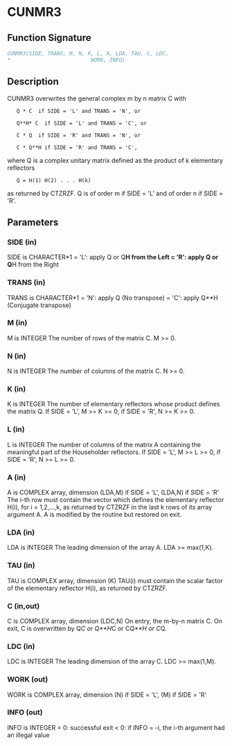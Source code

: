 # CUNMR3

## Function Signature

```fortran
CUNMR3(SIDE, TRANS, M, N, K, L, A, LDA, TAU, C, LDC,
*                          WORK, INFO)
```

## Description


 CUNMR3 overwrites the general complex m by n matrix C with

       Q * C  if SIDE = 'L' and TRANS = 'N', or

       Q**H* C  if SIDE = 'L' and TRANS = 'C', or

       C * Q  if SIDE = 'R' and TRANS = 'N', or

       C * Q**H if SIDE = 'R' and TRANS = 'C',

 where Q is a complex unitary matrix defined as the product of k
 elementary reflectors

       Q = H(1) H(2) . . . H(k)

 as returned by CTZRZF. Q is of order m if SIDE = 'L' and of order n
 if SIDE = 'R'.

## Parameters

### SIDE (in)

SIDE is CHARACTER*1 = 'L': apply Q or Q**H from the Left = 'R': apply Q or Q**H from the Right

### TRANS (in)

TRANS is CHARACTER*1 = 'N': apply Q (No transpose) = 'C': apply Q**H (Conjugate transpose)

### M (in)

M is INTEGER The number of rows of the matrix C. M >= 0.

### N (in)

N is INTEGER The number of columns of the matrix C. N >= 0.

### K (in)

K is INTEGER The number of elementary reflectors whose product defines the matrix Q. If SIDE = 'L', M >= K >= 0; if SIDE = 'R', N >= K >= 0.

### L (in)

L is INTEGER The number of columns of the matrix A containing the meaningful part of the Householder reflectors. If SIDE = 'L', M >= L >= 0, if SIDE = 'R', N >= L >= 0.

### A (in)

A is COMPLEX array, dimension (LDA,M) if SIDE = 'L', (LDA,N) if SIDE = 'R' The i-th row must contain the vector which defines the elementary reflector H(i), for i = 1,2,...,k, as returned by CTZRZF in the last k rows of its array argument A. A is modified by the routine but restored on exit.

### LDA (in)

LDA is INTEGER The leading dimension of the array A. LDA >= max(1,K).

### TAU (in)

TAU is COMPLEX array, dimension (K) TAU(i) must contain the scalar factor of the elementary reflector H(i), as returned by CTZRZF.

### C (in,out)

C is COMPLEX array, dimension (LDC,N) On entry, the m-by-n matrix C. On exit, C is overwritten by Q*C or Q**H*C or C*Q**H or C*Q.

### LDC (in)

LDC is INTEGER The leading dimension of the array C. LDC >= max(1,M).

### WORK (out)

WORK is COMPLEX array, dimension (N) if SIDE = 'L', (M) if SIDE = 'R'

### INFO (out)

INFO is INTEGER = 0: successful exit < 0: if INFO = -i, the i-th argument had an illegal value

